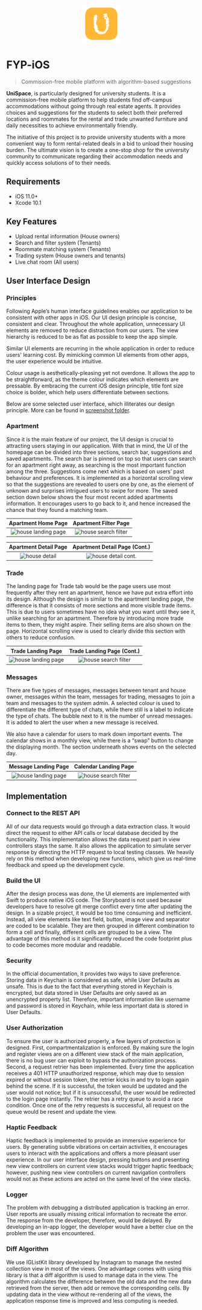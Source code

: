 <p align="center">
<img width="100" height="100" src="https://github.com/HKUST-FYP-UniSpace/FYP-iOS/blob/master/UniSpace/Assets.xcassets/Fake_icon.imageset/UniSpace%20logo.png">
</p>

# FYP-iOS

> Commission-free mobile platform with algorithm-based suggestions

**UniSpace**, is particularly designed for university students. It is a commission-free mobile platform to help students find off-campus accommodations without going through real estate agents. It provides choices and suggestions for the students to select both their preferred locations and roommates for the rental and trade unwanted furniture and daily necessities to achieve environmentally friendly.

The initiative of this project is to provide university students with a more convenient way to form rental-related deals in a bid to unload their housing burden. The ultimate vision is to create a one-stop shop for the university community to communicate regarding their accommodation needs and quickly access solutions of to their needs.



## Requirements

- iOS 11.0+
- Xcode 10.1



## Key Features

- Upload rental information (House owners)
- Search and filter system (Tenants)
- Roommate matching system (Tenants)
- Trading system (House owners and tenants)
- Live chat room (All users)



## User Interface Design

### Principles

Following Apple’s human interface guidelines enables our application to be consistent with other apps in iOS. Our UI design principle is concise, consistent and clear. Throughout the whole application, unnecessary UI elements are removed to reduce distraction from our users. The view hierarchy is reduced to be as flat as possible to keep the app simple.

Similar UI elements are recurring in the whole application in order to reduce users' learning cost. By mimicking common UI elements from other apps, the user experience would be intuitive.

Colour usage is aesthetically-pleasing yet not overdone. It allows the app to be straightforward, as the theme colour indicates which elements are pressable. By embracing the current iOS design principle, title font size choice is bolder, which help users differentiate between sections.

Below are some selected user interface, which illiterates our design principle. More can be found in [screenshot folder](https://github.com/HKUST-FYP-UniSpace/FYP-iOS/blob/master/screentshots/).



### Apartment

Since it is the main feature of our project, the UI design is crucial to attracting users staying in our application. With that in mind, the UI of the homepage can be divided into three sections, search bar, suggestions and saved apartments. The search bar is pinned on top so that users can search for an apartment right away, as searching is the most important function among the three. Suggestions come next which is based on users’ past behaviour and preferences. It is implemented as a horizontal scrolling view so that the suggestions are revealed to users one by one, as the element of unknown and surprises intrigued users to swipe for more. The saved section down below shows the four most recent added apartments information. It encourages users to go back to it, and hence increased the chance that they found a matching team.

Apartment Home Page             | Apartment Filter Page 
:-------------------------:|:-------------------------:
![house landing page](https://github.com/HKUST-FYP-UniSpace/FYP-iOS/blob/master/screentshots/01-house-01-landing-01.PNG)  | ![house search filter](https://github.com/HKUST-FYP-UniSpace/FYP-iOS/blob/master/screentshots/01-house-06-house%20search%20filter-01.PNG) 

|                    Apartment Detail Page                     |                Apartment Detail Page (Cont.)                 |
| :----------------------------------------------------------: | :----------------------------------------------------------: |
| ![house detail](https://github.com/HKUST-FYP-UniSpace/FYP-iOS/blob/master/screentshots/01-house-02-house%20detail-01.PNG) | ![house detail cont.](https://github.com/HKUST-FYP-UniSpace/FYP-iOS/blob/master/screentshots/01-house-02-house%20detail-03.PNG) |



### Trade

The landing page for Trade tab would be the page users use most frequently after they rent an apartment, hence we have put extra effort into its design. Although the design is similar to the apartment landing page, the difference is that it consists of more sections and more visible trade items. This is due to users sometimes have no idea what you want until they see it, unlike searching for an apartment. Therefore by introducing more trade items to them, they might aspire. Their selling items are also shown on the page. Horizontal scrolling view is used to clearly divide this section with others to reduce confusion.

|                      Trade Landing Page                      |                  Trade Landing Page (Cont.)                  |
| :----------------------------------------------------------: | :----------------------------------------------------------: |
| ![house landing page](https://github.com/HKUST-FYP-UniSpace/FYP-iOS/blob/master/screentshots/02-trade-01-landing-01.PNG) | ![house search filter](https://github.com/HKUST-FYP-UniSpace/FYP-iOS/blob/master/screentshots/02-trade-01-landing-03.PNG) |



### Messages

There are five types of messages, messages between tenant and house owner, messages within the team, messages for trading, messages to join a team and messages to the system admin. A selected colour is used to differentiate the different type of chats, while there still is a label to indicate the type of chats. The bubble next to it is the number of unread messages. It is added to alert the user when a new message is received.

We also have a calendar for users to mark down important events. The calendar shows in a monthly view, while there is a “swap” button to change the displaying month. The section underneath shows events on the selected day.

|                     Message Landing Page                     |                    Calendar Landing Page                     |
| :----------------------------------------------------------: | :----------------------------------------------------------: |
| ![house landing page](https://github.com/HKUST-FYP-UniSpace/FYP-iOS/blob/master/screentshots/04-message-01-message-01.PNG) | ![house search filter](https://github.com/HKUST-FYP-UniSpace/FYP-iOS/blob/master/screentshots/04-message-02-calendar-01.PNG) |



## Implementation

### Connect to the REST API

All of our data requests would go through a data extraction class. It would direct the request to either API calls or local database decided by the functionality. This implementation allows the data request part in view controllers stays the same. It also allows the application to simulate server response by directing the HTTP request to local testing classes. We heavily rely on this method when developing new functions, which give us real-time feedback and speed up the development cycle.



### Build the UI

After the design process was done, the UI elements are implemented with Swift to produce native iOS code. The Storyboard is not used because developers have to resolve git merge conflict every time after updating the design. In a sizable project, it would be too time consuming and inefficient. Instead, all view elements like text field, button, image view and separator are coded to be scalable. They are then grouped in different combination to form a cell and finally, different cells are grouped to be a view. The advantage of this method is it significantly reduced the code footprint plus to code becomes more modular and readable.



### Security

In the official documentation, it provides two ways to save preference. Storing data in Keychain is considered as safe, while User Defaults as unsafe. This is due to the fact that everything stored in Keychain is encrypted, but data stored in User Defaults are only saved as an unencrypted property list. Therefore, important information like username and password is stored in Keychain, while less important data is stored in User Defaults.



### User Authorization

To ensure the user is authorized properly, a few layers of protection is designed. First, compartmentalization is enforced. By making sure the login and register views are on a different view stack of the main application, there is no bug user can exploit to bypass the authorization process. Second, a request retrier has been implemented. Every time the application receives a 401 HTTP unauthorized response, which may due to session expired or without session token, the retrier kicks in and try to login again behind the scene. If it is successful, the token would be updated and the user would not notice; but if it is unsuccessful, the user would be redirected to the login page instantly. The retrier has a retry queue to avoid a race condition. Once one of the retry requests is successful, all request on the queue would be resent and update the view.



### Haptic Feedback

Haptic feedback is implemented to provide an immersive experience for users. By generating subtle vibrations on certain activities, it encourages users to interact with the applications and offers a more pleasant user experience. In our user interface design, pressing buttons and presenting new view controllers on current view stacks would trigger haptic feedback; however, pushing new view controllers on current navigation controllers would not as these actions are acted on the same level of the view stacks.



### Logger

The problem with debugging a distributed application is tracking an error. User reports are usually missing critical information to recreate the error. The response from the developer, therefore, would be delayed. By developing an in-app logger, the developer would have a better clue on the problem the user was encountered.



### Diff Algorithm

We use IGListKit library developed by Instagram to manage the nested collection view in most of the views. One advantage comes with using this library is that a diff algorithm is used to manage data in the view. The algorithm calculates the difference between the old data and the new data retrieved from the server, then add or remove the corresponding cells. By updating data in the view without re-rendering all of the views, the application response time is improved and less computing is needed.